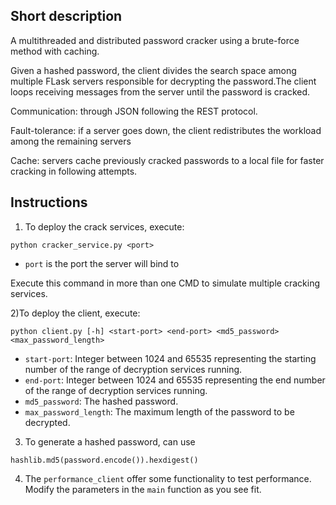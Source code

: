 ## Short description
A multithreaded and distributed password cracker using a brute-force method with caching. 

Given a hashed password, the client divides the search space among multiple FLask servers responsible for decrypting the password.The client loops receiving messages from the server until the password is cracked.

Communication: through JSON following the REST protocol.

Fault-tolerance: if a server goes down, the client redistributes the workload among the remaining servers

Cache: servers cache previously cracked passwords to a local file for faster cracking in following attempts.


## Instructions

1) To deploy the crack services, execute:

`python cracker_service.py <port>`

- `port` is the port the server will bind to

Execute this command in more than one CMD to simulate multiple cracking services.


2)To deploy the client, execute:

`python client.py [-h] <start-port> <end-port> <md5_password> <max_password_length>`

- `start-port`: Integer between 1024 and 65535 representing the starting number of the range of decryption services running.
- `end-port`: Integer between 1024 and 65535 representing the end number of the range of decryption services running.
- `md5_password`: The hashed password.
- `max_password_length`: The maximum length of the password to be decrypted.



3) To generate a hashed password, can use

`hashlib.md5(password.encode()).hexdigest()`

4) The `performance_client` offer some functionality to test performance. Modify the parameters in the `main` function as you see fit.
